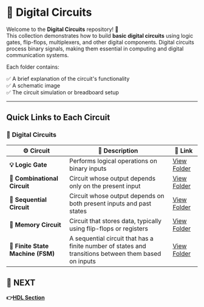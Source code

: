 # 🔌 Digital Circuits

Welcome to the **Digital Circuits** repository! 🎉  
This collection demonstrates how to build **basic digital circuits** using logic gates, flip-flops, multiplexers, and other digital components. Digital circuits process binary signals, making them essential in computing and digital communication systems.

Each folder contains:

✅ A brief explanation of the circuit's functionality  
✅ A schematic image  
✅ The circuit simulation or breadboard setup  

---

## Quick Links to Each Circuit

### 🔹 **Digital Circuits**  

| ⚙️ Circuit                     | 📜 Description                                                                   | 🔗 Link                                              |
|-------------------------------|-------------------------------------------------------------------------------|-----------------------------------------------------|
| **💡 Logic Gate**              | Performs logical operations on binary inputs | [View Folder](./Logic_Gates) |
| **🔲 Combinational Circuit**   | Circuit whose output depends only on the present input | [View Folder](./Combinational_Circuit) |
| **🔁 Sequential Circuit**      | Circuit whose output depends on both present inputs and past states | [View Folder](./Sequential_Circuit) |
| **🧠 Memory Circuit**          | Circuit that stores data, typically using flip-flops or registers | [View Folder](./Memory_Circuit) |
| **🔄 Finite State Machine (FSM)** | A sequential circuit that has a finite number of states and transitions between them based on inputs | [View Folder](.FSM_Circuit) |

## 🔹 NEXT  
**👉[HDL Section](../HDL)**
